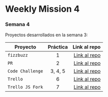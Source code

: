 # Weekly Mission 4

### Semana 4 

Proyectos desarrollados en la semana 3:

| Proyecto | Práctica | Link al repo |
| ------------- |:-------------:| -----:|
|`fizzbuzz`|1|[Link al repo](https://github.com/gomez50057/Fizzbuzz/tree/main)|
|`PR`|2|[Link al repo](https://github.com/gomez50057/fizzbuzz-)|
|`Code Challenge`|3, 4, 5|[Link al repo](https://github.com/gomez50057/Code-Challenge)|
|`Trello`|6|[Link al repo](https://github.com/LaunchX-InnovaccionVirtual/MissionNodeJS)|
|`Trello JS Fork`|7|[Link al repo](https://github.com/LaunchX-InnovaccionVirtual/MissionNodeJS)|
